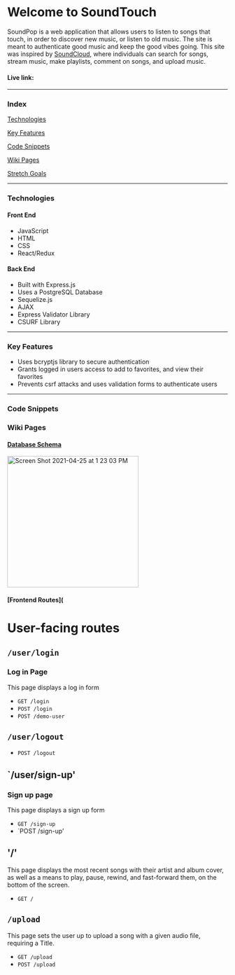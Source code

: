 # Welcome to SoundTouch
SoundPop is a web application that allows users to listen to songs that touch, in order to discover new music, or listen to old music. The site is meant to authenticate good music and keep the good vibes going. This site was inspired by [SoundCloud](https://soundcloud.com/), where individuals can search for songs, stream music, make playlists, comment on songs, and upload music.
#### Live link: 

*** 

### Index
[Technologies](#technologies)

[Key Features](#key-features)

[Code Snippets](#code-snippets)

[Wiki Pages](#wiki-pages)

[Stretch Goals](#stretch-goals)

***

### Technologies
#### Front End
- JavaScript
- HTML
- CSS
- React/Redux

#### Back End
- Built with Express.js
- Uses a PostgreSQL Database
- Sequelize.js
- AJAX
- Express Validator Library
- CSURF Library

***

### Key Features
- Uses bcryptjs library to secure authentication
- Grants logged in users access to add to favorites, and view their favorites
- Prevents csrf attacks and uses validation forms to authenticate users

***

### Code Snippets

### Wiki Pages
#### [Database Schema](https://github.com/vmeduri1/soundWave/wiki/Database-Schema)
<img width="300" alt="Screen Shot 2021-04-25 at 1 23 03 PM" src="https://user-images.githubusercontent.com/71046664/116004680-6d8e8b80-a5c9-11eb-83b1-40d23aeb575f.png">

#### [Frontend Routes](
# User-facing routes
## `/user/login`
### Log in Page
This page displays a log in form
* `GET /login`
* `POST /login`
* `POST /demo-user`

## `/user/logout`
*   `POST /logout`

## `/user/sign-up'
### Sign up page
This page displays a sign up form
* `GET /sign-up`
* `POST /sign-up'

## '/'
This page displays the most recent songs with their artist and album cover, as well as a means to play, pause, rewind, and fast-forward them, on the bottom of the screen.
* `GET /`

## `/upload`
This page sets the user up to upload a song with a given audio file, requiring a Title. 
* `GET /upload`
* `POST /upload`

